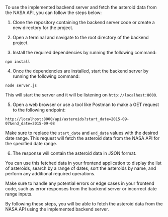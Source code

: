 To use the implemented backend server and fetch the asteroid data from the NASA API, you can follow 
the steps below:

1. Clone the repository containing the backend server code or create a new directory for the project.

2. Open a terminal and navigate to the root directory of the backend project.

3. Install the required dependencies by running the following command:

```
npm install
```

4. Once the dependencies are installed, start the backend server by running the following command:

```
node server.js
```

This will start the server and it will be listening on `http://localhost:8000`.

5. Open a web browser or use a tool like Postman to make a GET request to the following endpoint:

```
http://localhost:8000/api/asteroids?start_date=2015-09-07&end_date=2015-09-08
```

Make sure to replace the `start_date` and `end_date` values with the desired date range. This request
 will fetch the asteroid data from the NASA API for the specified date range.

6. The response will contain the asteroid data in JSON format.

You can use this fetched data in your frontend application to display the list of asteroids, search 
by a range of dates, sort the asteroids by name, and perform any additional required operations.

Make sure to handle any potential errors or edge cases in your frontend code, such as error responses
 from the backend server or incorrect date range inputs.

By following these steps, you will be able to fetch the asteroid data from the NASA API using the 
implemented backend server.
